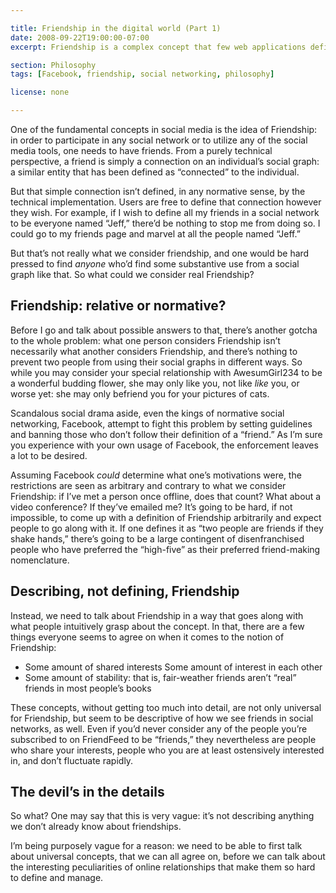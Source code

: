 ```yaml
---

title: Friendship in the digital world (Part 1)
date: 2008-09-22T19:00:00-07:00
excerpt: Friendship is a complex concept that few web applications define, leaving the users to make sense of what their relationships are in the digital world.

section: Philosophy
tags: [Facebook, friendship, social networking, philosophy]

license: none

---
```


One of the fundamental concepts in social media is the idea of Friendship: in order to participate in any social network or to utilize any of the social media tools, one needs to have friends. From a purely technical perspective, a friend is simply a connection on an individual’s social graph: a similar entity that has been defined as “connected” to the individual.

But that simple connection isn’t defined, in any normative sense, by the technical implementation. Users are free to define that connection however they wish. For example, if I wish to define all my friends in a social network to be everyone named “Jeff,” there’d be nothing to stop me from doing so. I could go to my friends page and marvel at all the people named “Jeff.”

But that’s not really what we consider friendship, and one would be hard pressed to find *anyone* who’d find some substantive use from a social graph like that. So what could we consider real Friendship?

## Friendship: relative or normative?

Before I go and talk about possible answers to that, there’s another gotcha to the whole problem: what one person considers Friendship isn’t necessarily what another considers Friendship, and there’s nothing to prevent two people from using their social graphs in different ways. So while you may consider your special relationship with AwesumGirl234 to be a wonderful budding flower, she may only like you, not like *like* you, or worse yet: she may only befriend you for your pictures of cats.

Scandalous social drama aside, even the kings of normative social networking, Facebook, attempt to fight this problem by setting guidelines and banning those who don’t follow their definition of a “friend.” As I’m sure you experience with your own usage of Facebook, the enforcement leaves a lot to be desired.

Assuming Facebook *could* determine what one’s motivations were, the restrictions are seen as arbitrary and contrary to what we consider Friendship: if I’ve met a person once offline, does that count? What about a video conference? If they’ve emailed me? It’s going to be hard, if not impossible, to come up with a definition of Friendship arbitrarily and expect people to go along with it. If one defines it as “two people are friends if they shake hands,” there’s going to be a large contingent of disenfranchised people who have preferred the “high-five” as their preferred friend-making nomenclature.

## Describing, not defining, Friendship

Instead, we need to talk about Friendship in a way that goes along with what people intuitively grasp about the concept. In that, there are a few things everyone seems to agree on when it comes to the notion of Friendship:

* Some amount of shared interests Some amount of interest in each other
* Some amount of stability: that is, fair-weather friends aren’t “real” friends in most people’s books

These concepts, without getting too much into detail, are not only universal for Friendship, but seem to be descriptive of how we see friends in social networks, as well. Even if you’d never consider any of the people you’re subscribed to on FriendFeed to be “friends,” they nevertheless are people who share your interests, people who you are at least ostensively interested in, and don’t fluctuate rapidly.

## The devil’s in the details

So what? One may say that this is very vague: it’s not describing anything we don’t already know about friendships.

I’m being purposely vague for a reason: we need to be able to first talk about universal concepts, that we can all agree on, before we can talk about the interesting peculiarities of online relationships that make them so hard to define and manage.

[1]: http://www.techcrunch.com/2008/09/15/facebook-isnt-a-social-network-and-dont-try-to-make-new-friends-there/ "Facebook Isn’t A Social Network. And Stop Trying to Make New Friends There"

